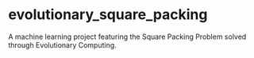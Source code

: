 # evolutionary_square_packing
A machine learning project featuring the Square Packing Problem solved through Evolutionary Computing.
